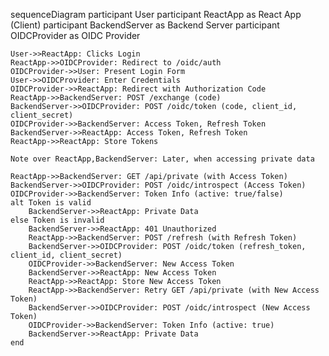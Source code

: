 sequenceDiagram
    participant User
    participant ReactApp as React App (Client)
    participant BackendServer as Backend Server
    participant OIDCProvider as OIDC Provider

    User->>ReactApp: Clicks Login
    ReactApp->>OIDCProvider: Redirect to /oidc/auth
    OIDCProvider->>User: Present Login Form
    User->>OIDCProvider: Enter Credentials
    OIDCProvider->>ReactApp: Redirect with Authorization Code
    ReactApp->>BackendServer: POST /exchange (code)
    BackendServer->>OIDCProvider: POST /oidc/token (code, client_id, client_secret)
    OIDCProvider->>BackendServer: Access Token, Refresh Token
    BackendServer->>ReactApp: Access Token, Refresh Token
    ReactApp->>ReactApp: Store Tokens

    Note over ReactApp,BackendServer: Later, when accessing private data

    ReactApp->>BackendServer: GET /api/private (with Access Token)
    BackendServer->>OIDCProvider: POST /oidc/introspect (Access Token)
    OIDCProvider->>BackendServer: Token Info (active: true/false)
    alt Token is valid
        BackendServer->>ReactApp: Private Data
    else Token is invalid
        BackendServer->>ReactApp: 401 Unauthorized
        ReactApp->>BackendServer: POST /refresh (with Refresh Token)
        BackendServer->>OIDCProvider: POST /oidc/token (refresh_token, client_id, client_secret)
        OIDCProvider->>BackendServer: New Access Token
        BackendServer->>ReactApp: New Access Token
        ReactApp->>ReactApp: Store New Access Token
        ReactApp->>BackendServer: Retry GET /api/private (with New Access Token)
        BackendServer->>OIDCProvider: POST /oidc/introspect (New Access Token)
        OIDCProvider->>BackendServer: Token Info (active: true)
        BackendServer->>ReactApp: Private Data
    end